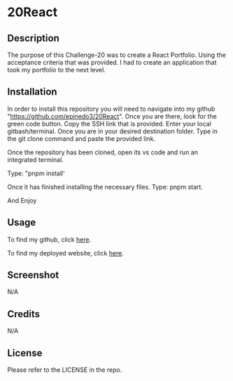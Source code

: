 # 20React
## Description

The purpose of this Challenge-20 was to create a React Portfolio. Using the acceptance criteria that was provided. I had to create an application that took my portfolio to the next level. 

## Installation
In order to install this repository you will need to navigate into my github "https://github.com/epinedo3/20React". Once you are there, look for the green code button. Copy the SSH link that is provided. Enter your local gitbash/terminal. Once you are in your desired destination folder. Type in the git clone command and paste the provided link. 

Once the repository has been cloned, open its vs code and run an integrated terminal.

Type: "pnpm install'

Once it has finished installing the necessary files. Type: pnpm start.

And Enjoy
## Usage
To find my github, click [here](https://github.com/epinedo3/20React).

To find my deployed website, click [here]( https://epinedo3.github.io/20React/).

## Screenshot
N/A

## Credits
N/A

## License

Please refer to the LICENSE in the repo.

